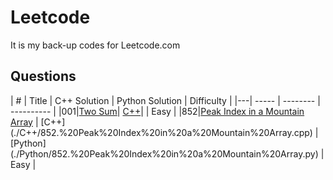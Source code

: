 # Leetcode

It is my back-up codes for Leetcode.com

## Questions
| # | Title | C++ Solution | Python Solution | Difficulty |
|---| ----- | -------- | ---------- |
|001|[Two Sum](https://leetcode.com/problems/two-sum/description/)| [C++](./C++/001.%20Two%20Sum.cpp)| | Easy |
|852|[Peak Index in a Mountain Array](https://leetcode.com/problems/peak-index-in-a-mountain-array/description/) | [C++] (./C++/852.%20Peak%20Index%20in%20a%20Mountain%20Array.cpp) | [Python] (./Python/852.%20Peak%20Index%20in%20a%20Mountain%20Array.py) | Easy |
